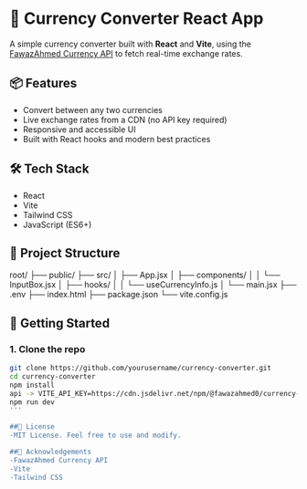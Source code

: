 # 💱 Currency Converter React App

A simple currency converter built with **React** and **Vite**, using the [FawazAhmed Currency API](https://github.com/fawazahmed0/currency-api) to fetch real-time exchange rates.

## 📦 Features

- Convert between any two currencies
- Live exchange rates from a CDN (no API key required)
- Responsive and accessible UI
- Built with React hooks and modern best practices

## 🛠️ Tech Stack

- React
- Vite
- Tailwind CSS
- JavaScript (ES6+)

## 📁 Project Structure
root/
├── public/
├── src/
│ ├── App.jsx
│ ├── components/
│ │ └── InputBox.jsx
│ ├── hooks/
│ │ └── useCurrencyInfo.js
│ └── main.jsx
├── .env
├── index.html
├── package.json
└── vite.config.js

## 🚀 Getting Started

### 1. Clone the repo
```bash
git clone https://github.com/yourusername/currency-converter.git
cd currency-converter
npm install
api -> VITE_API_KEY=https://cdn.jsdelivr.net/npm/@fawazahmed0/currency-api@latest/v1/currencies
npm run dev
'''

##📄 License
-MIT License. Feel free to use and modify.

##🙌 Acknowledgements
-FawazAhmed Currency API
-Vite
-Tailwind CSS
